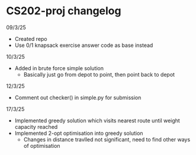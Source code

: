# CS202-proj changelog

09/3/25
- Created repo
- Use 0/1 knapsack exercise answer code as base instead

10/3/25
- Added in brute force simple solution
    - Basically just go from depot to point, then point back to depot

12/3/25
- Comment out checker() in simple.py for submission

17/3/25
- Implemented greedy solution which visits nearest route until weight capacity reached
- Implemented 2-opt optimisation into greedy solution
    - Changes in distance travlled not significant, need to find other ways of optimisation
